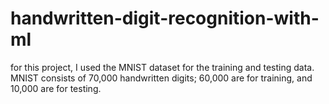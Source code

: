 # handwritten-digit-recognition-with-ml

for this project, I used the MNIST dataset for the training and testing data. MNIST consists of 70,000 handwritten digits; 60,000 are for training, and 10,000 are for testing.
